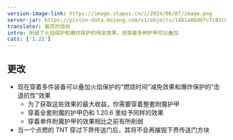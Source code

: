 ```yaml
---
version-image-link: https://image.stapxs.cn/i/2024/06/07/image.png
server-jar: https://piston-data.mojang.com/v1/objects/14b1a86d9fcfc82c013e82910e8209617c3a721e/server.jar
translator: 最亮的信标
intro: 削弱了火焰保护和爆炸保护的特定效果，但穿着多种护甲可以叠加
cats: ['1.21']
---
```

## 更改
* 现在穿着多件装备可以叠加火焰保护的“燃烧时间”减免效果和爆炸保护的“击退抗性”效果
    * 为了获取这些效果的最大收益，你需要穿着整套附魔护甲
    * 穿着全套附魔的护甲仍和 1.20.6 里给予同样的效果
    * 穿着单件附魔护甲的效果相比之前有所削弱
* 当一个点燃的 TNT 穿过下界传送门后，其将不会再摧毁下界传送门方块
